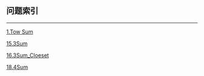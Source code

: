 ## 问题索引

---

[1.Tow Sum](1_Two-sum.md)

[15.3Sum](15_3Sum.md)

[16.3Sum_Cloeset](16_3Sum-cloeset.md)

[18.4Sum](18_4Sum.md)
